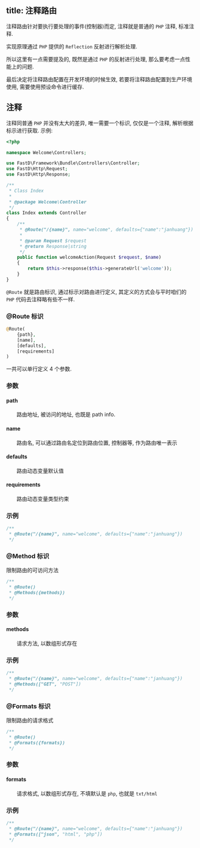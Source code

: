 title: 注释路由
---
注释路由针对要执行要处理的事件(控制器)而定, 注释就是普通的 `PHP` 注释, 标准注释.

实现原理通过 `PHP` 提供的 `Reflection` 反射进行解析处理.

所以这里有一点需要提及的, 既然是通过 `PHP` 的反射进行处理, 那么要考虑一点性能上的问题.

最后决定将注释路由配置在开发环境的时候生效, 若要将注释路由配置到生产环境使用, 需要使用预设命令进行缓存.

## 注释

注释同普通 `PHP` 并没有太大的差异, 唯一需要一个标识, 仅仅是一个注释, 解析根据标示进行获取. 示例:

```php
<?php

namespace Welcome\Controllers;

use FastD\Framework\Bundle\Controllers\Controller;
use FastD\Http\Request;
use FastD\Http\Response;

/**
 * Class Index
 *
 * @package Welcome\Controller
 */
class Index extends Controller
{
    /**
     * @Route("/{name}", name="welcome", defaults={"name":"janhuang"})
     *
     * @param Request $request
     * @return Response|string
     */
    public function welcomeAction(Request $request, $name)
    {
        return $this->response($this->generateUrl('welcome'));
    }
}
```

`@Route` 就是路由标识, 通过标示对路由进行定义, 其定义的方式会与平时咱们的 `PHP` 代码去注释略有些不一样.

### @Route 标识

```php
@Route(
    {path},
    [name],
    [defaults],
    [requirements]
)
```

一共可以单行定义 4 个参数.

### 参数

#### path

&emsp;&emsp;路由地址, 被访问的地址, 也既是 path info.

#### name

&emsp;&emsp;路由名, 可以通过路由名定位到路由位置, 控制器等, 作为路由唯一表示

#### defaults

&emsp;&emsp;路由动态变量默认值

#### requirements

&emsp;&emsp;路由动态变量类型约束

### 示例

```php
/**
 * @Route("/{name}", name="welcome", defaults={"name":"janhuang"})
 */
```

### @Method 标识

限制路由的可访问方法

```php
/**
 * @Route()
 * @Methods({methods})
 */
```

### 参数

#### methods

&emsp;&emsp;请求方法, 以数组形式存在

### 示例

```php
/**
 * @Route("/{name}", name="welcome", defaults={"name":"janhuang"})
 * @Methods(["GET", "POST"])
 */
```

### @Formats 标识

限制路由的请求格式

```php
/**
 * @Route()
 * @Formats({formats})
 */
```

### 参数

#### formats

&emsp;&emsp;请求格式, 以数组形式存在, 不填默认是 `php`, 也就是 `txt/html`

### 示例

```php
/**
 * @Route("/{name}", name="welcome", defaults={"name":"janhuang"})
 * @Formats(["json", "html", "php"])
 */
```
